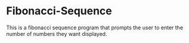 # Fibonacci-Sequence

This is a fibonacci sequence program that prompts the user to enter the number of numbers they want displayed.
